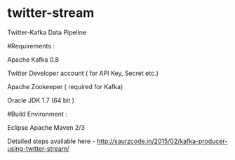 # twitter-stream
Twitter-Kafka Data Pipeline

#Requirements :  

Apache Kafka 0.8

Twitter Developer account ( for API Key, Secret etc.)

Apache Zookeeper ( required for Kafka)

Oracle JDK 1.7 (64 bit )

#Build Environment :

Eclipse
Apache Maven 2/3

Detailed steps available here - 
http://saurzcode.in/2015/02/kafka-producer-using-twitter-stream/
